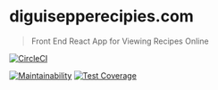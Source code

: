 # diguisepperecipies.com

> Front End React App for Viewing Recipes Online

[![CircleCI][circle-ci-badge]][circle-ci-url]
<!-- [![Greenkeeper][greenkeeper-badge]][greenkeeper-url] -->
[![Maintainability][code-climate-maintainability-badge]][code-climate-maintainability-url]
[![Test Coverage][code-climate-test-coverage-badge]][code-climate-test-coverage-url]

<!-- Markdown link & img dfn's -->
[circle-ci-badge]: https://circleci.com/gh/jwc2790/diguisepperecipes.com.svg?style=svg
[circle-ci-url]: https://circleci.com/gh/jwc2790/diguisepperecipes.com
[code-climate-maintainability-badge]: https://api.codeclimate.com/v1/badges/2fc834f561333738d6b0/maintainability
[code-climate-maintainability-url]: https://codeclimate.com/github/jwc2790/diguisepperecipes.com/maintainability
[code-climate-test-coverage-badge]: https://codeclimate.com/github/jwc2790/diguisepperecipes.com/test_coverage 
[code-climate-test-coverage-url]: api.codeclimate.com/v1/badges/2fc834f561333738d6b0/test_coverage